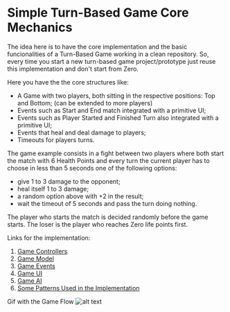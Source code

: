 # Simple Turn-Based Game Core Mechanics

The idea here is to have the core implementation and the basic funcionalities of a Turn-Based Game working in a clean repository. So, every time you start a new turn-based game project/prototype just reuse this implementation and don't start from Zero.

Here you have the the core structures like:
- A Game with two players, both sitting in the respective positions: Top and Bottom; (can be extended to more players)
- Events such as Start and End match integrated with a primitive UI;
- Events such as Player Started and Finished Turn also integrated with a primitive UI;
- Events that heal and deal damage to players;
- Timeouts for players turns.


The game example consists in a fight between two players where both start the match with 6 Health Points and every turn the current player has to choose in less than 5 seconds one of the following options:

- give 1 to 3 damage to the opponent;
- heal itself 1 to 3 damage;
- a random option above with +2 in the result;
- wait the timeout of 5 seconds and pass the turn doing nothing.

The player who starts the match is decided randomly before the game starts. 
The loser is the player who reaches Zero life points first.

Links for the implementation:

1. [Game Controllers](https://github.com/ycarowr/SimpleTurnBasedGame/tree/master/Assets/Scripts/SampleUsage/SimpleTurnBasedGame/Controller)
2. [Game Model](https://github.com/ycarowr/SimpleTurnBasedGame/tree/master/Assets/Scripts/SampleUsage/SimpleTurnBasedGame/Model)
3. [Game Events](https://github.com/ycarowr/SimpleTurnBasedGame/tree/master/Assets/Scripts/SampleUsage/SimpleTurnBasedGame/GameEvent)
4. [Game UI](https://github.com/ycarowr/SimpleTurnBasedGame/tree/master/Assets/Scripts/SampleUsage/SimpleTurnBasedGame/UI)
5. [Game AI](https://github.com/ycarowr/SimpleTurnBasedGame/tree/master/Assets/Scripts/SampleUsage/SimpleTurnBasedGame/Model/Ai)
6. [Some Patterns Used in the Implementation](https://github.com/ycarowr/SimpleTurnBasedGame/tree/master/Assets/Scripts/Patterns)



Gif with the Game Flow ![alt text](https://github.com/ycarowr/SimpleTurnBasedGame/blob/master/Assets/Textures/SimpleTurnBasedGame/gifs/Game%20Flow.gif)

